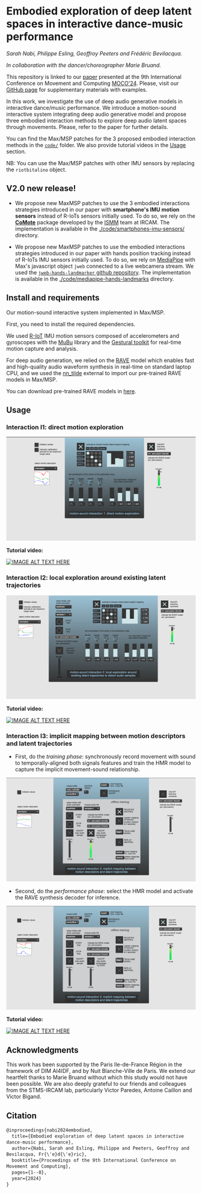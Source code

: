 # Embodied exploration of deep latent spaces in interactive dance-music performance

*Sarah Nabi, Philippe Esling, Geoffroy Peeters and Frédéric Bevilacqua.*

*In collaboration with the dancer/choreographer Marie Bruand.*

This repository is linked to our [paper](https://hal.science/hal-04602229) presented at the 9th International Conference on Movement and Computing [MOCO'24](https://moco24.movementcomputing.org/). Please, visit our [GitHub page](https://ircam-ismm.github.io/embodied-latent-exploration/) for supplementary materials with examples.

In this work, we investigate the use of deep audio generative models in interactive dance/music performance. We introduce a motion-sound interactive system integrating deep audio generative model and propose three embodied interaction methods to explore deep audio latent spaces through movements. Please, refer to the paper for further details.


You can find the Max/MSP patches for the 3 proposed embodied interaction methods in the [`code/`](https://github.com/ircam-ismm/embodied-latent-exploration/tree/main/code) folder. We also provide tutorial videos in the [Usage](#usage) section.

NB: You can use the Max/MSP patches with other IMU sensors by replacing the `riotbitalino` object.


## V2.0 new release!

- We propose new MaxMSP patches to use the 3 embodied interactions strategies introduced in our paper with **smartphone's IMU motion sensors** instead of R-IoTs sensors initially used. To do so, we rely on the [**CoMote**](https://github.com/ircam-ismm/comote.git) package developed by the [ISMM](https://ircam-ismm.github.io/) team at IRCAM.
The implementation is available in the [./code/smartphones-imu-sensors/](./code/smartphones-imu-sensors/README.md) directory.

-  We propose new MaxMSP patches to use the embodied interactions strategies introduced in our paper with hands position tracking instead of R-IoTs IMU sensors initially used. To do so, we rely on [MediaPipe](https://github.com/google-ai-edge/mediapipe) with Max's javascript object `jweb` connected to a live webcamera stream.
We used the [`jweb-hands-landmarker` github repository](https://github.com/lysdexic-audio/jweb-hands-landmarker.git).
The implementation is available in the [./code/mediapipe-hands-landmarks](./code/mediapipe-hands-landmarks/README.md) directory.


## Install and requirements

Our motion-sound interactive system implemented in Max/MSP. 

First, you need to install the required dependencies.

We used [R-IoT](https://ismm.ircam.fr/riot/) IMU motion sensors composed of accelerometers and gyroscopes with the [MuBu](https://ismm.ircam.fr/mubu/) library and the [Gestural toolkit](https://github.com/ircam-ismm/Gestural-Sound-Toolkit) for real-time motion capture and analysis. 

For deep audio generation, we relied on the [RAVE](https://github.com/acids-ircam/RAVE) model which enables fast and high-quality audio waveform synthesis in real-time on standard laptop CPU, and we used the [nn_tilde](https://github.com/acids-ircam/nn_tilde) external to import our pre-trained RAVE models in Max/MSP. 

You can download pre-trained RAVE models in [here](https://acids-ircam.github.io/rave_models_download).

## Usage 

### Interaction I1: direct motion exploration

![interaction1](./docs/assets/img/interaction1.png)

**Tutorial video:**

[![IMAGE ALT TEXT HERE](https://img.youtube.com/vi/YEnCDyyMONs/0.jpg)](https://www.youtube.com/watch?v=YEnCDyyMONs)

### Interaction I2: local exploration around existing latent trajectories

![interaction2](./docs/assets/img/interaction2.png)

**Tutorial video:**

[![IMAGE ALT TEXT HERE](https://img.youtube.com/vi/Ys-JO3fACQ0/0.jpg)](https://www.youtube.com/watch?v=Ys-JO3fACQ0)


### Interaction I3: implicit mapping between motion descriptors and latent trajectories

- First, do the *training phase*: synchronously record movement with sound to temporally-aligned both signals features and train the HMR model to capture the implicit movement-sound relationship.

![interaction3_train](./docs/assets/img/interaction3_train.png)

- Second, do the *performance phase*: select the HMR model and activate the RAVE synthesis decoder for inference.

![interaction3_inference](./docs/assets/img/interaction3_inference.png)

**Tutorial video:**

[![IMAGE ALT TEXT HERE](https://img.youtube.com/vi/SRlr5qbBy0E/0.jpg)](https://www.youtube.com/watch?v=SRlr5qbBy0E)



## Acknowledgments

This work has been supported by the Paris Ile-de-France Région in the framework of DIM AI4IDF, and by Nuit Blanche-Ville de Paris. We extend our heartfelt thanks to Marie Bruand without which this study would not have been possible. We are also deeply grateful to our friends and colleagues from the STMS-IRCAM lab, particularly Victor Paredes, Antoine Caillon and Victor Bigand.

## Citation
```
@inproceedings{nabi2024embodied,
  title={Embodied exploration of deep latent spaces in interactive dance-music performance},
  author={Nabi, Sarah and Esling, Philippe and Peeters, Geoffroy and Bevilacqua, Fr{\'e}d{\'e}ric},
  booktitle={Proceedings of the 9th International Conference on Movement and Computing},
  pages={1--8},
  year={2024}
}
```
